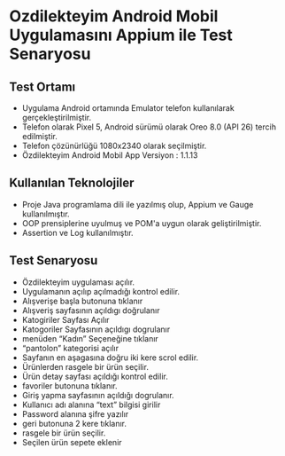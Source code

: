 # Ozdilekteyim Android Mobil Uygulamasını Appium ile Test Senaryosu

## Test Ortamı
* Uygulama Android ortamında Emulator telefon kullanılarak gerçekleştirilmiştir.
* Telefon olarak Pixel 5, Android sürümü olarak Oreo 8.0 (API 26) tercih edilmiştir.
* Telefon çözünürlüğü 1080x2340 olarak seçilmiştir.
* Özdilekteyim Android Mobil App Versiyon : 1.1.13

## Kullanılan Teknolojiler
* Proje Java programlama dili ile yazılmış olup, Appium ve Gauge kullanılmıştır.
* OOP prensiplerine uyulmuş ve POM'a uygun olarak geliştirilmiştir.
* Assertion ve Log kullanılmıştır.


## Test Senaryosu
* Özdilekteyim uygulaması açılır.
* Uygulamanın açılıp açılmadığı kontrol edilir.
* Alışverişe başla butonuna tıklanır
* Alışveriş sayfasının açıldıgı doğrulanır
* Katogiriler Sayfası Açılır
* Katogoriler Sayfasının açıldıgı dogrulanır
* menüden “Kadın” Seçeneğine tıklanır
* “pantolon” kategorisi açılır
* Sayfanın en aşagasına doğru iki kere scrol edilir.
* Ürünlerden rasgele bir ürün seçilir.
* Ürün detay sayfası açıldığı kontrol edilir.
* favoriler butonuna tıklanır.
* Giriş yapma sayfasının açıldığı dogrulanır.
* Kullanıcı adı alanına “text” bilgisi girilir
* Password alanına şifre yazılır
* geri butonuna 2 kere tıklanır.
* rasgele bir ürün seçilir.
* Seçilen ürün sepete eklenir


